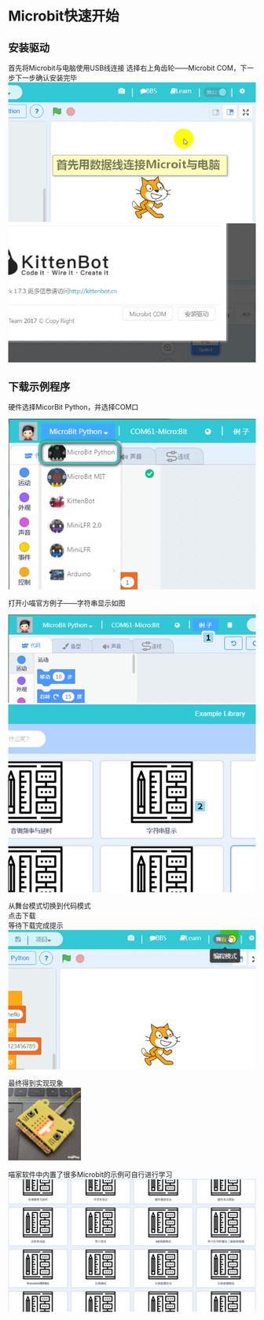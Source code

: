 # Microbit快速开始 #   
       
   

## 安装驱动 ##   
首先将Microbit与电脑使用USB线连接
选择右上角齿轮——Microbit COM，下一步下一步确认安装完毕   
![](./images/安装microbit1.gif)   
![](./images/安装microbit2.gif)   
   
## 下载示例程序 ##
硬件选择MicorBit Python，并选择COM口
<!-- ![](./images/安装microbit3.gif)   --> 
![](./images/选择硬件.bmp)
   
打开小喵官方例子——字符串显示如图   
<!-- ![](./images/安装microbit4.gif)  -->  
 ![](./images/例子1.bmp)
 ![](./images/例子2.bmp)  
   

从舞台模式切换到代码模式   
点击下载   
等待下载完成提示   
![](./images/安装microbit5.gif)   
   
   
最终得到实现现象   
![](./images/安装microbit6.gif)   

   
喵家软件中内置了很多Microbit的示例可自行进行学习   
![](./images/m13.bmp)   
   
<!-- 如果你Microbit还没入门，可以先观看Microbit在makecode下的教程，喵家出品个个精品 -->